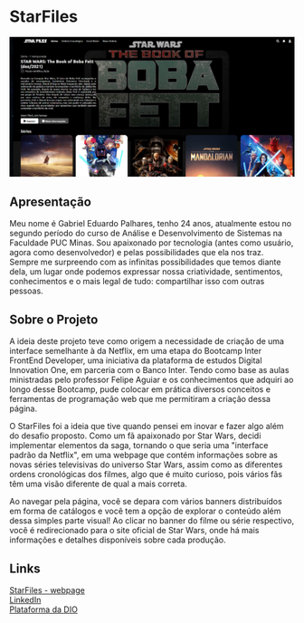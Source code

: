 # StarFiles
<p align="center">
<img src="img/main.png" alt="StarFiles - Main webpage">
</p>
  
## Apresentação

Meu nome é Gabriel Eduardo Palhares, tenho 24 anos, atualmente estou no segundo período do curso de Análise e Desenvolvimento de Sistemas na Faculdade PUC Minas. Sou apaixonado por tecnologia (antes como usuário, agora como desenvolvedor) e pelas possibilidades que ela nos traz. Sempre me surpreendo com as infinitas possibilidades que temos diante dela, um lugar onde podemos expressar nossa criatividade, sentimentos, conhecimentos e o mais legal de tudo: compartilhar isso com outras pessoas.

## Sobre o Projeto

A ideia deste projeto teve como origem a necessidade de criação de uma interface semelhante à da Netflix, em uma etapa do Bootcamp Inter FrontEnd Developer, uma iniciativa da plataforma de estudos Digital Innovation One, em parceria com o Banco Inter. Tendo como base as aulas ministradas pelo professor Felipe Aguiar e os conhecimentos que adquiri ao longo desse Bootcamp,  pude colocar em prática diversos conceitos e ferramentas de programação web que me permitiram a criação dessa página.

O StarFiles foi a ideia que tive quando pensei em inovar e fazer algo além do desafio proposto. Como um fã apaixonado por Star Wars, decidi implementar elementos da saga, tornando o que seria uma "interface padrão da Netflix", em uma webpage que contém informações sobre as novas séries televisivas do universo Star Wars, assim como as diferentes ordens cronológicas dos filmes, algo que é muito curioso, pois vários fãs têm uma visão diferente de qual a mais correta.

Ao navegar pela página, você se depara com vários banners distribuídos em forma de catálogos e você tem a opção de explorar o conteúdo além dessa simples parte visual! Ao clicar no banner do filme ou série respectivo, você é redirecionado para o site oficial de Star Wars, onde há mais informações e detalhes disponíveis sobre cada produção.

## Links

[StarFiles - webpage](https://gabriel-palhares.github.io/starfiles/)</br>
[LinkedIn](https://www.linkedin.com/in/gabrielpalhares-)</br>
[Plataforma da DIO](https://www.dio.me/)
